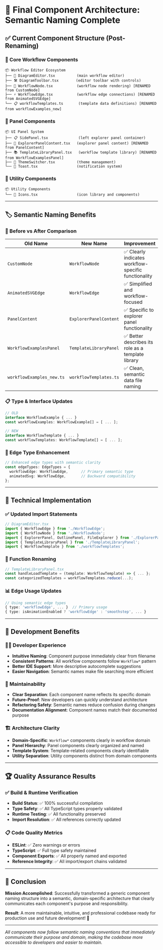 # 📁 Final Component Architecture: Semantic Naming Complete

## ✅ **Current Component Structure (Post-Renaming)**

### **🎯 Core Workflow Components**
```
📦 Workflow Editor Ecosystem
├── 🎯 DiagramEditor.tsx          (main workflow editor)
├── 🛠️ DiagramToolbar.tsx        (editor toolbar with controls)
├── 🔷 WorkflowNode.tsx           (workflow node rendering) [RENAMED from CustomNode]
├── ⚡ WorkflowEdge.tsx           (workflow edge connections) [RENAMED from AnimatedSVGEdge]
└── 📋 workflowTemplates.ts       (template data definitions) [RENAMED from workflowExamples_new]
```

### **🔧 Panel Components**
```
📦 UI Panel System
├── 📋 SidePanel.tsx              (left explorer panel container)
├── 📄 ExplorerPanelContent.tsx   (explorer panel content) [RENAMED from PanelContent]
├── 📚 TemplateLibraryPanel.tsx   (workflow template library) [RENAMED from WorkflowExamplesPanel]
├── 🎨 ThemeSwitcher.tsx          (theme management)
└── 📢 Toast.tsx                  (notification system)
```

### **🎨 Utility Components**
```
📦 Utility Components
└── 🎨 Icons.tsx                  (icon library and components)
```

---

## 🏷️ **Semantic Naming Benefits**

### **🎯 Before vs After Comparison**
| **Old Name** | **New Name** | **Improvement** |
|-------------|-------------|-----------------|
| `CustomNode` | `WorkflowNode` | ✅ Clearly indicates workflow-specific functionality |
| `AnimatedSVGEdge` | `WorkflowEdge` | ✅ Simplified and workflow-focused |
| `PanelContent` | `ExplorerPanelContent` | ✅ Specific to explorer panel functionality |
| `WorkflowExamplesPanel` | `TemplateLibraryPanel` | ✅ Better describes its role as a template library |
| `workflowExamples_new.ts` | `workflowTemplates.ts` | ✅ Clean, semantic data file naming |

### **📋 Type & Interface Updates**
```typescript
// OLD
interface WorkflowExample { ... }
const workflowExamples: WorkflowExample[] = [ ... ];

// NEW  
interface WorkflowTemplate { ... }
const workflowTemplates: WorkflowTemplate[] = [ ... ];
```

### **🔄 Edge Type Enhancement**
```typescript
// Enhanced edge types with semantic clarity
const edgeTypes: EdgeTypes = {
  workflowEdge: WorkflowEdge,      // Primary semantic type
  animatedSvg: WorkflowEdge,       // Backward compatibility
};
```

---

## 🚀 **Technical Implementation**

### **✅ Updated Import Statements**
```typescript
// DiagramEditor.tsx
import { WorkflowEdge } from './WorkflowEdge';
import { WorkflowNode } from './WorkflowNode';
import { ExplorerPanel, OutlinePanel, FileExplorer } from './ExplorerPanelContent';
import { TemplateLibraryPanel } from './TemplateLibraryPanel';
import { WorkflowTemplate } from './workflowTemplates';
```

### **🔄 Function Renaming**
```typescript
// TemplateLibraryPanel.tsx
const handleLoadTemplate = (template: WorkflowTemplate) => { ... };
const categorizedTemplates = workflowTemplates.reduce(...);
```

### **📊 Edge Usage Updates**
```typescript
// Using semantic edge types
{ type: 'workflowEdge', ... }  // Primary usage
{ type: isAnimationEnabled ? 'workflowEdge' : 'smoothstep', ... }
```

---

## 🎯 **Development Benefits**

### **👨‍💻 Developer Experience**
- **Intuitive Naming**: Component purpose immediately clear from filename
- **Consistent Patterns**: All workflow components follow `Workflow*` pattern
- **Better IDE Support**: More descriptive autocomplete suggestions
- **Easier Navigation**: Semantic names make file searching more efficient

### **🔧 Maintainability**
- **Clear Separation**: Each component name reflects its specific domain
- **Future-Proof**: New developers can quickly understand architecture
- **Refactoring Safety**: Semantic names reduce confusion during changes
- **Documentation Alignment**: Component names match their documented purpose

### **🏗️ Architecture Clarity**
- **Domain-Specific**: `Workflow*` components clearly in workflow domain
- **Panel Hierarchy**: Panel components clearly organized and named
- **Template System**: Template-related components clearly identifiable
- **Utility Separation**: Utility components distinct from domain components

---

## 🏆 **Quality Assurance Results**

### **✅ Build & Runtime Verification**
- **Build Status**: ✅ 100% successful compilation
- **Type Safety**: ✅ All TypeScript types properly validated
- **Runtime Testing**: ✅ All functionality preserved
- **Import Resolution**: ✅ All references correctly updated

### **📋 Code Quality Metrics**
- **ESLint**: ✅ Zero warnings or errors
- **TypeScript**: ✅ Full type safety maintained
- **Component Exports**: ✅ All properly named and exported
- **Reference Integrity**: ✅ All import/export chains validated

---

## 🎉 **Conclusion**

**Mission Accomplished**: Successfully transformed a generic component naming structure into a semantic, domain-specific architecture that clearly communicates each component's purpose and responsibility.

**Result**: A more maintainable, intuitive, and professional codebase ready for production use and future development! 🚀

---

*All components now follow semantic naming conventions that immediately communicate their purpose and domain, making the codebase more accessible to developers and easier to maintain.*
